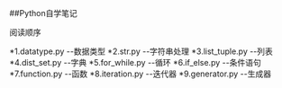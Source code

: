 ##Python自学笔记

阅读顺序

*1.datatype.py --数据类型
*2.str.py --字符串处理
*3.list_tuple.py --列表
*4.dist_set.py --字典
*5.for_while.py --循环
*6.if_else.py --条件语句
*7.function.py --函数
*8.iteration.py --迭代器
*9.generator.py --生成器
